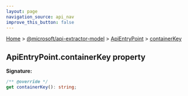 ```yaml
---
layout: page
navigation_source: api_nav
improve_this_button: false
---
```



[Home](./index.md) &gt; [@microsoft/api-extractor-model](./api-extractor-model.md) &gt; [ApiEntryPoint](./api-extractor-model.apientrypoint.md) &gt; [containerKey](./api-extractor-model.apientrypoint.containerkey.md)

## ApiEntryPoint.containerKey property


<b>Signature:</b>

```typescript
/** @override */
get containerKey(): string;
```
